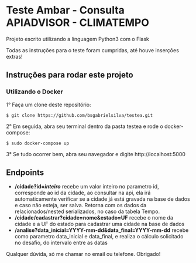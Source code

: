 # Teste Ambar - Consulta APIADVISOR - CLIMATEMPO

Projeto escrito utilizando a linguagem Python3 com o Flask

Todas as instruções para o teste foram cumpridas, até houve inserções extras!

## Instruções para rodar este projeto

### Utilizando o Docker
1° Faça um clone deste repositório:
```
$ git clone https://github.com/bsgabrielsilva/testea.git
```
2° Em seguida, abra seu terminal dentro da pasta testea e rode o docker-compose:
```
$ sudo docker-compose up
```
3° Se tudo ocorrer bem, abra seu navegador e digite http://localhost:5000

## Endpoints

- **/cidade?id=*inteiro*** recebe um valor inteiro no parametro id, corresponde ao id da cidade, ao consultar na api, ela irá automaticamente verificar se a cidade já está gravada na base de dados e caso não esteja, ser salva. Retorna com os dados da relacionados/nested serializados, no caso da tabela Tempo. 
- **/cidade/cadastrar?cidade=nome&estado=UF** recebe o nome da cidade e a UF do estado para cadastrar uma cidade na base de dados
- **/analise?data_inicial=YYYY-mm-dd&data_final=YYYY-mm-dd** recebe como parametro data_inicial e data_final, e realiza o cálculo solicitado no desafio, do intervalo entre as datas

Qualquer dúvida, só me chamar no email ou telefone. Obrigado!
